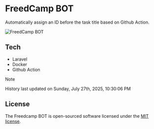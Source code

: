 # FreedCamp BOT

Automatically assign an ID before the task title based on Github Action.

![FreedCamp BOT](https://repository-images.githubusercontent.com/737932867/7d34798b-2680-471c-b089-a78a718d3d6a)

## Tech

- Laravel
- Docker
- Github Action

> [!NOTE]  
> History last updated on Sunday, July 27th, 2025, 10:30:06 PM

## License

The Freedcamp BOT is open-sourced software licensed under the [MIT license](https://opensource.org/licenses/MIT).
